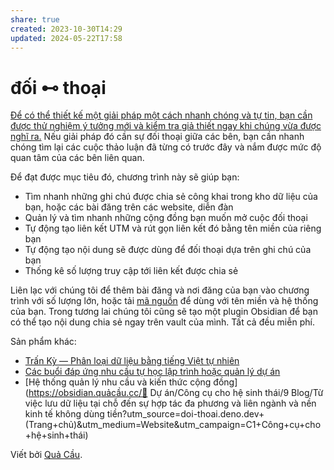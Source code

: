 ```yaml
---
share: true
created: 2023-10-30T14:29
updated: 2024-05-22T17:58
---
```

# đối ⊷ thoại
[Để có thể thiết kế một giải pháp một cách nhanh chóng và tự tin, bạn cần được thử nghiệm ý tưởng mới và kiểm tra giả thiết ngay khi chúng vừa được nghĩ ra.](https://doi-thoai.deno.dev/hhUT.BUBw.1/ "Up and Down the Ladder of Abstraction") Nếu giải pháp đó cần sự đối thoại giữa các bên, bạn cần nhanh chóng tìm lại các cuộc thảo luận đã từng có trước đây và nắm được mức độ quan tâm của các bên liên quan.

Để đạt được mục tiêu đó, chương trình này sẽ giúp bạn:
- Tìm nhanh những ghi chú được chia sẻ công khai trong kho dữ liệu của bạn, hoặc các bài đăng trên các website, diễn đàn
- Quản lý và tìm nhanh những cộng đồng bạn muốn mở cuộc đối thoại
- Tự động tạo liên kết UTM và rút gọn liên kết đó bằng tên miền của riêng bạn
- Tự động tạo nội dung sẽ được dùng để đối thoại dựa trên ghi chú của bạn
- Thống kê số lượng truy cập tới liên kết được chia sẻ

Liên lạc với chúng tôi để thêm bài đăng và nơi đăng của bạn vào chương trình với số lượng lớn, hoặc tải [mã nguồn](https://doi-thoai.deno.dev/Ylsy.BUBw.1) để dùng với tên miền và hệ thống của bạn. Trong tương lai chúng tôi cũng sẽ tạo một plugin Obsidian để bạn có thể tạo nội dung chia sẻ ngay trên vault của mình. Tất cả đều miễn phí.

Sản phẩm khác:
- [Trấn Kỳ — Phân loại dữ liệu bằng tiếng Việt tự nhiên](https://tranky.deno.dev/?utm_source=doi-thoai.deno.dev+%28Trang+ch%E1%BB%A7%29&utm_medium=Website&utm_campaign=Trấn+Kỳ)
- [Các buổi đáp ứng nhu cầu tự học lập trình hoặc quản lý dự án](https://xn--qucu-hr5aza.cc/?p=21168&utm_source=doi-thoai.deno.dev+%28Trang+ch%E1%BB%A7%29&utm_medium=Website&utm_campaign=C%C3%A1c+bu%E1%BB%95i+%C4%91%C3%A1p+%E1%BB%A9ng+nhu+c%E1%BA%A7u+h%E1%BB%8Dc+l%E1%BA%ADp+tr%C3%ACnh)
- [Hệ thống quản lý nhu cầu và kiến thức cộng đồng](https://obsidian.quảcầu.cc/📐 Dự án/Công cụ cho hệ sinh thái/9 Blog/Từ việc lưu dữ liệu tại chỗ đến sự hợp tác đa phương và liên ngành và nền kinh tế không dùng tiền?utm_source=doi-thoai.deno.dev+(Trang+chủ)&utm_medium=Website&utm_campaign=C1+Công+cụ+cho+hệ+sinh+thái)

Viết bởi [Quả Cầu](https://quảcầu.cc/truyen-ngu-ngon-ve-nhung-nguoi-mong-doi/?utm_source=doi-thoai.deno.dev+(Trang+chủ)&utm_medium=Website&utm_campaign=Meta).
